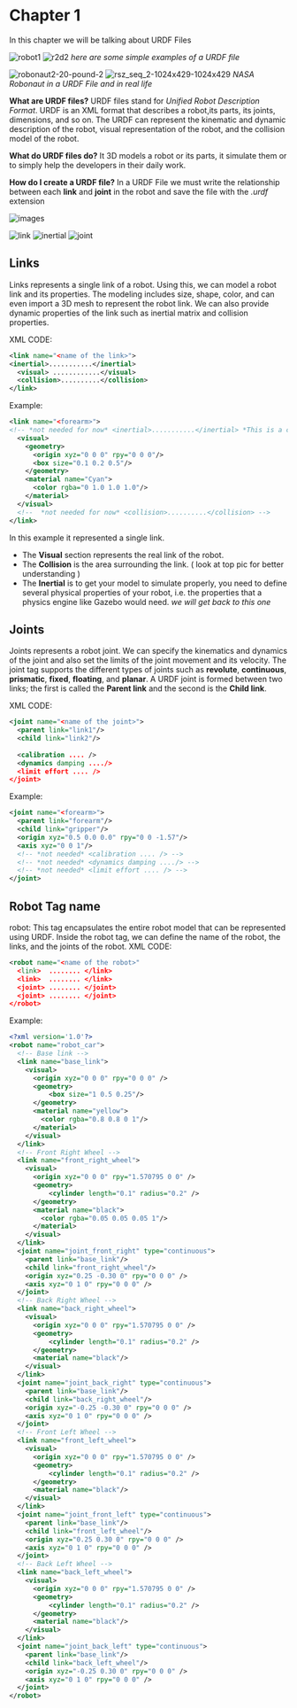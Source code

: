 # Chapter 1
In this chapter we will be talking about URDF Files

![robot1](https://user-images.githubusercontent.com/13907836/36332617-d0054cfa-1327-11e8-8f72-ed011af0fadc.PNG)
![r2d2](https://user-images.githubusercontent.com/13907836/36332618-d021f166-1327-11e8-84b8-2eb4b4b1a4c1.PNG)
*here are some simple examples of a URDF file*

![robonaut2-20-pound-2](https://user-images.githubusercontent.com/13907836/36332994-5c6ac9bc-1329-11e8-94ed-820b81de4f6a.jpg)
![rsz_seq_2-1024x429-1024x429](https://user-images.githubusercontent.com/13907836/36332927-18754318-1329-11e8-8f73-fb3eca02aeb8.png)
*NASA Robonaut in a URDF File and in real life*


**What are URDF files?** URDF files stand for *Unified Robot Description Format*. URDF is an XML format that describes a robot,its parts, its joints, dimensions, and so on. The URDF can represent the kinematic and dynamic description of the robot, visual representation of the robot, and the collision model of the robot.


**What do URDF files do?** It 3D models a robot or its parts, it simulate them or to simply help the developers in their daily work.

**How do I create a URDF file?** In a URDF File we must write the relationship between each **link** and **joint** in the robot and save the file with the *.urdf* extension

![images](https://user-images.githubusercontent.com/13907836/36333370-535776ca-132b-11e8-97e2-452b62057dc9.jpg)

![link](https://user-images.githubusercontent.com/13907836/36333893-6a448302-132e-11e8-978f-95726200bcc7.png)
![inertial](https://user-images.githubusercontent.com/13907836/36333896-6ae995e0-132e-11e8-8d3d-605cc050ade2.png)
![joint](https://user-images.githubusercontent.com/13907836/36333897-6b2a72cc-132e-11e8-8521-eadf98a53eca.png)

## Links
Links represents a single link of a robot. Using this, we can model a robot link and its properties. The modeling includes size, shape, color, and can even import a 3D mesh to represent the robot link. We can also provide dynamic properties of the link such as inertial matrix and collision properties.

XML CODE:                                                                     
```XML
<link name="<name of the link>">
<inertial>...........</inertial>
  <visual> ............</visual>
  <collision>..........</collision>
</link>
```

Example:                                                                     
```XML
<link name="<forearm>">
<!-- *not needed for now* <inertial>...........</inertial> *This is a comment btw*-->
  <visual> 
    <geometry>
      <origin xyz="0 0 0" rpy="0 0 0"/>
      <box size="0.1 0.2 0.5"/>
    </geometry>
    <material name="Cyan">
      <color rgba="0 1.0 1.0 1.0"/>
    </material>
  </visual>
  <!--  *not needed for now* <collision>..........</collision> -->
</link>
```

In this example it represented a single link. 
 * The **Visual** section represents the real link of the robot. 
 * The **Collision** is the area surrounding the link. ( look at top pic for better understanding )
 * The **Inertial** is to get your model to simulate properly, you need to define several physical properties of your robot, i.e. the properties that a physics engine like Gazebo would need. *we will get back to this one*
 
 ## Joints
Joints represents a robot joint. We can specify the kinematics and dynamics of the joint and also set the limits of the joint movement and its velocity. The joint tag supports the different types of joints such as **revolute**, **continuous**, **prismatic**, **fixed**, **floating**, and **planar**. A URDF joint is formed between two links; the first is called the **Parent link** and the second is the **Child link**.


XML CODE:                                                                     
```XML
<joint name="<name of the joint>">
  <parent link="link1"/>
  <child link="link2"/>
  
  <calibration .... />
  <dynamics damping ..../>
  <limit effort .... />
</joint>
```

Example:                                                                     
```XML
<joint name="<forearm>">
  <parent link="forearm"/>
  <child link="gripper"/>
  <origin xyz="0.5 0.0 0.0" rpy="0 0 -1.57"/>
  <axis xyz="0 0 1"/>
  <!-- *not needed* <calibration .... /> -->
  <!-- *not needed* <dynamics damping ..../> -->
  <!-- *not needed* <limit effort .... /> -->
</joint>  
```
 ## Robot Tag name
 robot: This tag encapsulates the entire robot model that can be represented using URDF. Inside the robot tag, we can define the name of the robot, the links, and the joints of the robot.
 XML CODE:                                                                     
```XML
<robot name="<name of the robot>"
  <link>  ........ </link>
  <link>  ........ </link>
  <joint> ........ </joint>
  <joint> ........ </joint>
</robot>
```

Example:                                                                     
```XML
<?xml version='1.0'?>
<robot name="robot_car">
  <!-- Base link -->
  <link name="base_link">
    <visual>
      <origin xyz="0 0 0" rpy="0 0 0" />
      <geometry>
          <box size="1 0.5 0.25"/>
      </geometry>
      <material name="yellow">
        <color rgba="0.8 0.8 0 1"/>
      </material>
    </visual>
  </link>
  <!-- Front Right Wheel -->
  <link name="front_right_wheel">
    <visual>
      <origin xyz="0 0 0" rpy="1.570795 0 0" />
      <geometry>
          <cylinder length="0.1" radius="0.2" />
      </geometry>
      <material name="black">
        <color rgba="0.05 0.05 0.05 1"/>
      </material>
    </visual>
  </link>
  <joint name="joint_front_right" type="continuous">
    <parent link="base_link"/>
    <child link="front_right_wheel"/>
    <origin xyz="0.25 -0.30 0" rpy="0 0 0" /> 
    <axis xyz="0 1 0" rpy="0 0 0" />
  </joint>  
  <!-- Back Right Wheel -->
  <link name="back_right_wheel">
    <visual>
      <origin xyz="0 0 0" rpy="1.570795 0 0" />
      <geometry>
          <cylinder length="0.1" radius="0.2" />
      </geometry>
      <material name="black"/>
    </visual>
  </link>
  <joint name="joint_back_right" type="continuous">
    <parent link="base_link"/>
    <child link="back_right_wheel"/>
    <origin xyz="-0.25 -0.30 0" rpy="0 0 0" /> 
    <axis xyz="0 1 0" rpy="0 0 0" />
  </joint>  
  <!-- Front Left Wheel -->
  <link name="front_left_wheel">
    <visual>
      <origin xyz="0 0 0" rpy="1.570795 0 0" />
      <geometry>
          <cylinder length="0.1" radius="0.2" />
      </geometry>
      <material name="black"/>
    </visual>
  </link>
  <joint name="joint_front_left" type="continuous">
    <parent link="base_link"/>
    <child link="front_left_wheel"/>
    <origin xyz="0.25 0.30 0" rpy="0 0 0" /> 
    <axis xyz="0 1 0" rpy="0 0 0" />
  </joint>
  <!-- Back Left Wheel -->
  <link name="back_left_wheel">
    <visual>
      <origin xyz="0 0 0" rpy="1.570795 0 0" />
      <geometry>
          <cylinder length="0.1" radius="0.2" />
      </geometry>
      <material name="black"/>
    </visual>
  </link>
  <joint name="joint_back_left" type="continuous">
    <parent link="base_link"/>
    <child link="back_left_wheel"/>
    <origin xyz="-0.25 0.30 0" rpy="0 0 0" /> 
    <axis xyz="0 1 0" rpy="0 0 0" />
  </joint>
</robot>
```
